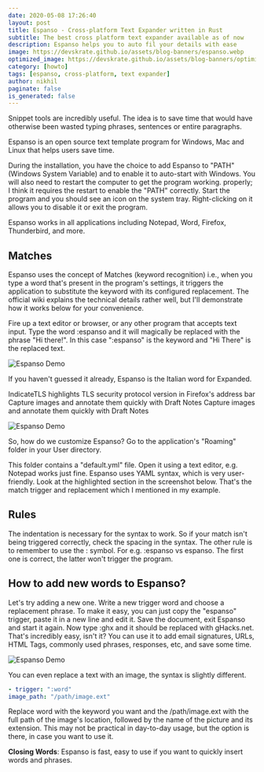 ```yaml
---
date: 2020-05-08 17:26:40
layout: post
title: Espanso - Cross-platform Text Expander written in Rust
subtitle: The best cross platform text expander available as of now
description: Espanso helps you to auto fil your details with ease
image: https://devskrate.github.io/assets/blog-banners/espanso.webp
optimized_image: https://devskrate.github.io/assets/blog-banners/optimized/espanso.webp
category: [howto]
tags: [espanso, cross-platform, text expander]
author: nikhil
paginate: false
is_generated: false
---
```


Snippet tools are incredibly useful. The idea is to save time that would have otherwise been wasted typing phrases, sentences or entire paragraphs.

Espanso is an open source text template program for Windows, Mac and Linux that helps users save time.

During the installation, you have the choice to add Espanso to "PATH" (Windows System Variable) and to enable it to auto-start with Windows. You will also need to restart the computer to get the program working. properly; I think it requires the restart to enable the "PATH" correctly. Start the program and you should see an icon on the system tray. Right-clicking on it allows you to disable it or exit the program.

Espanso works in all applications including Notepad, Word, Firefox, Thunderbird, and more.

## Matches

Espanso uses the concept of Matches (keyword recognition) i.e., when you type a word that's present in the program's settings, it triggers the application to substitute the keyword with its configured replacement. The official wiki explains the technical details rather well, but I'll demonstrate how it works below for your convenience.

Fire up a text editor or browser, or any other program that accepts text input. Type the word :espanso and it will magically be replaced with the phrase "Hi there!". In this case ":espanso" is the keyword and "Hi There" is the replaced text.

![Espanso Demo](https://devskrate.github.io/assets/images/mlogs/espanso/espanso_feature.gif)

If you haven't guessed it already, Espanso is the Italian word for Expanded.

IndicateTLS highlights TLS security protocol version in Firefox's address bar
Capture images and annotate them quickly with Draft Notes
Capture images and annotate them quickly with Draft Notes

![Espanso Demo](https://devskrate.github.io/assets/images/mlogs/espanso/espanso-highlighted.jpeg)

So, how do we customize Espanso?
Go to the application's "Roaming" folder in your User directory.

This folder contains a "default.yml" file. Open it using a text editor, e.g. Notepad works just fine. Espanso uses YAML syntax, which is very user-friendly. Look at the highlighted section in the screenshot below. That's the match trigger and replacement which I mentioned in my example.

## Rules

The indentation is necessary for the syntax to work. So if your match isn't being triggered correctly, check the spacing in the syntax. The other rule is to remember to use the : symbol. For e.g. :espanso vs espanso. The first one is correct, the latter won't trigger the program.

## How to add new words to Espanso?

Let's try adding a new one. Write a new trigger word and choose a replacement phrase. To make it easy, you can just copy the "espanso" trigger, paste it in a new line and edit it.
Save the document, exit Espanso and start it again. Now type :ghx and it should be replaced with gHacks.net. That's incredibly easy, isn't it? You can use it to add email signatures, URLs, HTML Tags, commonly used phrases, responses, etc, and save some time.

![Espanso Demo](https://devskrate.github.io/assets/images/mlogs/espanso/espanso_yml.jpeg)

You can even replace a text with an image, the syntax is slightly different.

```yml
- trigger: ":word"
image_path: "/path/image.ext"
```

Replace word with the keyword you want and the /path/image.ext with the full path of the image's location, followed by the name of the picture and its extension. This may not be practical in day-to-day usage, but the option is there, in case you want to use it.

**Closing Words**:
Espanso is fast, easy to use if you want to quickly insert words and phrases.
